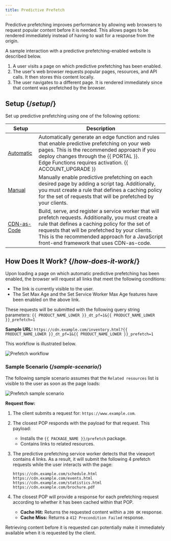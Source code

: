 ```yaml
---
title: Predictive Prefetch
---
```


Predictive prefetching improves performance by allowing web browsers to request popular content before it is needed. This allows pages to be rendered immediately instead of having to wait for a response from the origin.

A sample interaction with a predictive prefetching-enabled website is described below.

1.  A user visits a page on which predictive prefetching has been enabled.
2.  The user's web browser requests popular pages, resources, and API calls. It then stores this content locally.
3.  The user navigates to a different page. It is rendered immediately since that content was prefetched by the browser.

## Setup {/*setup*/}

Set up predictive prefetching using one of the following options:

| Setup                                                                          | Description                                                                                                                                                                                                                                                                                               |
| ------------------------------------------------------------------------------ | --------------------------------------------------------------------------------------------------------------------------------------------------------------------------------------------------------------------------------------------------------------------------------------------------------- |
| [Automatic](/guides/performance/prefetching/automatic_prefetching_setup#setup) | Automatically generate an edge function and rules that enable predictive prefetching on your web pages. This is the recommended approach if you deploy changes through the {{ PORTAL }}.  <br /><Info>Edge Functions requires activation. {{ ACCOUNT_UPGRADE }}</Info>                      |
| [Manual](/guides/performance/prefetching/prefetching_script_tag#setup)         | Manually enable predictive prefetching on each desired page by adding a script tag. Additionally, you must create a rule that defines a caching policy for the set of requests that will be prefetched by your clients.                                                                                   |
| [CDN-as-Code](/applications/performance/prefetching/prefetching_cdn_as_code)   | Build, serve, and register a service worker that will prefetch requests. Additionally, you must create a rule that defines a caching policy for the set of requests that will be prefetched by your clients. This is the recommended approach for a JavaScript front-end framework that uses CDN-as-code. |

## How Does It Work? {/*how-does-it-work*/}

Upon loading a page on which automatic predictive prefetching has been enabled, the browser will request all links that meet the following conditions:
-   The link is currently visible to the user.
-   The Set Max Age and the Set Service Worker Max Age features have been enabled on the above link.

These requests will be submitted with the following query string parameters: `{{ PRODUCT_NAME_LOWER }}_dt_pf=1&{{ PRODUCT_NAME_LOWER }}_prefetch=1`

**Sample URL:** `https://cdn.example.com/inventory.html?{{ PRODUCT_NAME_LOWER }}_dt_pf=1&{{ PRODUCT_NAME_LOWER }}_prefetch=1`

This workflow is illustrated below.

![Prefetch workflow](/images/v7/performance/prefetch-how-does-it-work.png)

### Sample Scenario {/*sample-scenario*/}

The following sample scenario assumes that the `Related resources` list is visible to the user as soon as the page loads:

![Prefetch sample scenario](/images/v7/performance/prefetch-example.png)

**Request flow:**

1.  The client submits a request for: `https://www.example.com`.
2.  The closest POP responds with the payload for that request. This payload:
    -   Installs the `{{ PACKAGE_NAME }}/prefetch` package. 
    -   Contains links to related resources.
3.  The predictive prefetching service worker detects that the viewport contains 4 links. As a result, it will submit the following 4 prefetch requests while the user interacts with the page:

    ```
    https://cdn.example.com/schedule.html
    https://cdn.example.com/events.html
    https://cdn.example.com/statistics.html
    https://cdn.example.com/brochure.pdf
    ```

4.  The closest POP will provide a response for each prefetching request according to whether it has been cached within that POP. 

    -   **Cache Hit:** Returns the requested content within a `200 OK` response.
    -   **Cache Miss:** Returns a `412 Precondition Failed` response.

Retrieving content before it is requested can potentially make it immediately available when it is requested by the client.